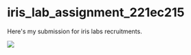 # iris_lab_assignment_221ec215
Here's my submission for iris labs recruitments.

<img src="![asus](https://github.com/Gagan-hebballi/iris_lab_assignment_221ec215/assets/128768031/793ca9ad-600a-4f8d-bbf2-54a680a4e8f9)">
